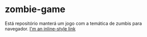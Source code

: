 # zombie-game
Está repositório manterá um jogo com a temática de zumbis para navegador.
[I'm an inline-style link](https://rodolfostark.itch.io/apocalipse-zumbi)
